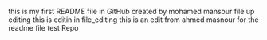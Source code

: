 this is my first README file in GitHub 
created by mohamed mansour 
file up editing
this is editin in file_editing
this is an edit from ahmed masnour for the readme file
test Repo
